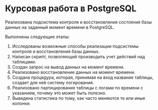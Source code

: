 # Курсовая работа в PostgreSQL
Реализована подсистема контроля и восстановления состояния базы данных на заданный момент времени в PostgreSQL.

Выполнены следующие этапы:
1)	Исследованы возможные способы реализации подсистемы контроля и восстановления базы данных.
2)	Написан скрипт, позволяющий производить учет действий над таблицами.
3)	Создан запрос на вывод данных на момент времени.
4)	Реализовано восстановление данных на момент времени.
5)	Создана процедура, которая, принимая на вход название таблицы, создает для неё систему логирования.
6)	Реализовано партицирование таблицы с логами по времени с указанием, почему это может быть полезно.
7)	Выведена статистика по тому, как часто меняются те или иные колонки.
